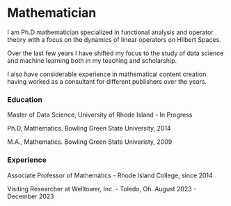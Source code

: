 # Mathematician
I am Ph.D mathematician specialized in functional analysis and operator theory with a focus on the dynamics of linear operators on Hilbert Spaces.  

Over the last few years I have shifted my focus to the study of data science and machine learning both in my teaching and scholarship.  

I also have considerable experience in mathematical content creation having worked as a consultant for different publishers over the years.

### Education

Master of Data Science, University of Rhode Island - In Progress 

Ph.D, Mathematics.  Bowling Green State University, 2014

M.A., Mathematics. Bowling Green State Univeristy, 2009

### Experience

Associate Professor of Mathematics - Rhode Island College, since 2014

Visiting Researcher at Welltower, Inc. - Toledo, Oh.  August 2023 - December 2023


